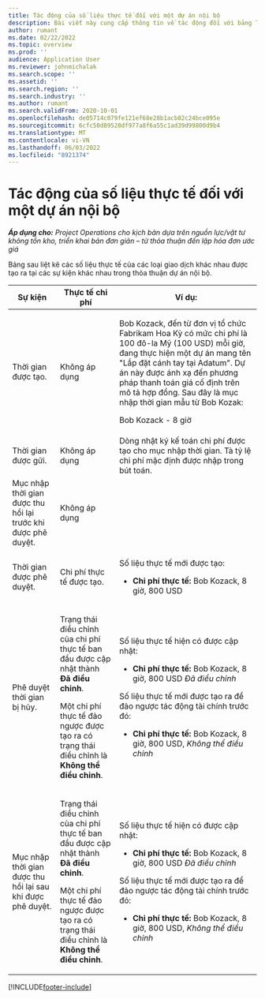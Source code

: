 ```yaml
---
title: Tác động của số liệu thực tế đối với một dự án nội bộ
description: Bài viết này cung cấp thông tin về tác động đối với bảng Thực tế tại các sự kiện khác nhau cho dự án nội bộ trong Microsoft Dynamics 365 Project Operations.
author: rumant
ms.date: 02/22/2022
ms.topic: overview
ms.prod: ''
audience: Application User
ms.reviewer: johnmichalak
ms.search.scope: ''
ms.assetid: ''
ms.search.region: ''
ms.search.industry: ''
ms.author: rumant
ms.search.validFrom: 2020-10-01
ms.openlocfilehash: de05714c079fe121ef68e28b1acb82c24bce095e
ms.sourcegitcommit: 6cfc50d89528df977a8f6a55c1ad39d99800d9b4
ms.translationtype: MT
ms.contentlocale: vi-VN
ms.lasthandoff: 06/03/2022
ms.locfileid: "8921374"
---
```

# <a name="actuals-impact-for-an-internal-project"></a>Tác động của số liệu thực tế đối với một dự án nội bộ

_**Áp dụng cho:** Project Operations cho kịch bản dựa trên nguồn lực/vật tư không tồn kho, triển khai bản đơn giản – từ thỏa thuận đến lập hóa đơn ước giá_

Bảng sau liệt kê các số liệu thực tế của các loại giao dịch khác nhau được tạo ra tại các sự kiện khác nhau trong thỏa thuận dự án nội bộ.

| Sự kiện | Thực tế chi phí | Ví dụ: |
|---|---|---|
| Thời gian được tạo. | Không áp dụng | <p>Bob Kozack, đến từ đơn vị tổ chức Fabrikam Hoa Kỳ có mức chi phí là 100 đô-la Mỹ (100 USD) mỗi giờ, đang thực hiện một dự án mang tên "Lắp đặt cánh tay tại Adatum". Dự án này được ánh xạ đến phương pháp thanh toán giá cố định trên mô tả hợp đồng. Sau đây là mục nhập thời gian mẫu từ Bob Kozak:</p><p>Bob Kozack - 8 giờ</p> |
| Thời gian được gửi. | Không áp dụng | Dòng nhật ký kế toán chi phí được tạo cho mục nhập thời gian. Tà tỷ lệ chi phí mặc định được nhập trong bút toán. |
| Mục nhập thời gian được thu hồi lại trước khi được phê duyệt. | Không áp dụng | |
| Thời gian được phê duyệt. | Chi phí thực tế được tạo. | <p>Số liệu thực tế mới được tạo:</p><ul><li>**Chi phí thực tế:** Bob Kozack, 8 giờ, 800 USD</li></ul> |
| Phê duyệt thời gian bị hủy. | <p>Trạng thái điều chỉnh của chi phí thực tế ban đầu được cập nhật thành **Đã điều chỉnh**.</p><p>Một chi phí thực tế đảo ngược được tạo ra có trạng thái điều chỉnh là **Không thể điều chỉnh**.</p> | <p>Số liệu thực tế hiện có được cập nhật:</p><ul><li>**Chi phí thực tế:** Bob Kozack, 8 giờ, 800 USD *Đã điều chỉnh*</li></ul><p>Số liệu thực tế mới được tạo ra để đảo ngược tác động tài chính trước đó:</p><ul><li>**Chi phí thực tế:** Bob Kozack, 8 giờ, 800 USD, *Không thể điều chỉnh*</li></ul> |
| Mục nhập thời gian được thu hồi lại sau khi được phê duyệt. | <p>Trạng thái điều chỉnh của chi phí thực tế ban đầu được cập nhật thành **Đã điều chỉnh**.</p><p>Một chi phí thực tế đảo ngược được tạo ra có trạng thái điều chỉnh là **Không thể điều chỉnh**.</p> | <p>Số liệu thực tế hiện có được cập nhật:</p><ul><li>**Chi phí thực tế:** Bob Kozack, 8 giờ, 800 USD *Đã điều chỉnh*</li></ul><p>Số liệu thực tế mới được tạo ra để đảo ngược tác động tài chính trước đó:</p><ul><li>**Chi phí thực tế:** Bob Kozack, 8 giờ, 800 USD, *Không thể điều chỉnh*</li></ul> |

[!INCLUDE[footer-include](../includes/footer-banner.md)]
